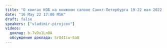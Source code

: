 ```yaml
---
title: "О книгах КОБ на книжном салоне Санкт-Петербурга 19-22 мая 2022 года"
date: "16 May 22 17:00 MSK"
draft: false
speakers: ["vladimir-pirojcov"]
videos:
  доклад: b-7vDu1Ln0A
  обсуждение доклада: SrO4Iiw-Sa8
---
```

